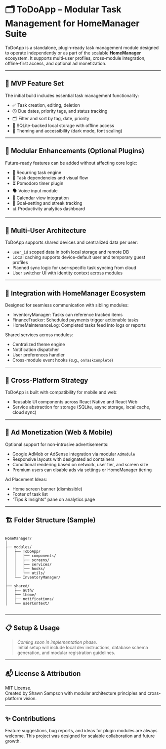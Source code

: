 # 🗂️ ToDoApp – Modular Task Management for HomeManager Suite

ToDoApp is a standalone, plugin-ready task management module designed to operate independently or as part of the scalable **HomeManager** ecosystem. It supports multi-user profiles, cross-module integration, offline-first access, and optional ad monetization.

---

## 🚀 MVP Feature Set

The initial build includes essential task management functionality:
- ✅ Task creation, editing, deletion
- 🕒 Due dates, priority tags, and status tracking
- 🗂️ Filter and sort by tag, date, priority
- 💾 SQLite-backed local storage with offline access
- 🎨 Theming and accessibility (dark mode, font scaling)

---

## 🌱 Modular Enhancements (Optional Plugins)

Future-ready features can be added without affecting core logic:
- 🔁 Recurring task engine
- 🔗 Task dependencies and visual flow
- ⏳ Pomodoro timer plugin
- 🗣️ Voice input module
- 📆 Calendar view integration
- 🎯 Goal-setting and streak tracking
- 📊 Productivity analytics dashboard

---

## 👥 Multi-User Architecture

ToDoApp supports shared devices and centralized data per user:
- `user_id` scoped data in both local storage and remote DB
- Local caching supports device-default user and temporary guest profiles
- Planned sync logic for user-specific task syncing from cloud
- User switcher UI with identity context across modules

---

## 🔄 Integration with HomeManager Ecosystem

Designed for seamless communication with sibling modules:
- InventoryManager: Tasks can reference tracked items
- FinanceTracker: Scheduled payments trigger actionable tasks
- HomeMaintenanceLog: Completed tasks feed into logs or reports

Shared services across modules:
- Centralized theme engine
- Notification dispatcher
- User preferences handler
- Cross-module event hooks (e.g., `onTaskComplete`)

---

## 📱 Cross-Platform Strategy

ToDoApp is built with compatibility for mobile and web:
- Reusable UI components across React Native and React Web
- Service abstraction for storage (SQLite, async storage, local cache, cloud sync)

---

## 📢 Ad Monetization (Web & Mobile)

Optional support for non-intrusive advertisements:
- Google AdMob or AdSense integration via modular `AdModule`
- Responsive layouts with designated ad containers
- Conditional rendering based on network, user tier, and screen size
- Premium users can disable ads via settings or HomeManager tiering

Ad Placement Ideas:
- Home screen banner (dismissible)
- Footer of task list
- “Tips & Insights” pane on analytics page

---

## 🏗️ Folder Structure (Sample)
<pre><code>
HomeManager/
│
├── modules/
│   ├── ToDoApp/
│   │   ├── components/
│   │   ├── screens/
│   │   ├── services/
│   │   ├── hooks/
│   │   └── utils/
│   └── InventoryManager/
│
├── shared/
│   ├── auth/
│   ├── theme/
│   ├── notifications/
│   └── userContext/

</code></pre>

---

## 📋 Setup & Usage

> _Coming soon in implementation phase._  
Initial setup will include local dev instructions, database schema generation, and modular registration guidelines.

---

## 📬 License & Attribution

MIT License.  
Created by Shawn Sampson with modular architecture principles and cross-platform vision.

---

## ✨ Contributions

Feature suggestions, bug reports, and ideas for plugin modules are always welcome. This project was designed for scalable collaboration and future growth.
